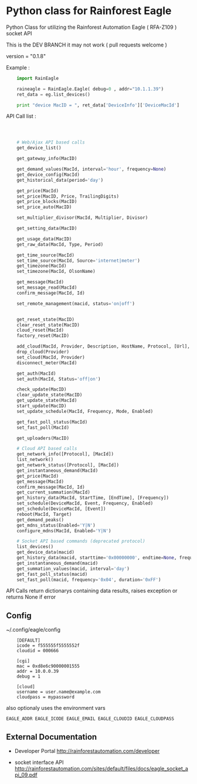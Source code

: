 # Python class for Rainforest Eagle

Python Class for utilizing the Rainforest Automation Eagle ( RFA-Z109 ) socket API

This is the DEV BRANCH it may not work ( pull requests welcome )

version = "0.1.8"

Example :

```python
    import RainEagle

    raineagle = RainEagle.Eagle( debug=0 , addr="10.1.1.39")
    ret_data = eg.list_devices()

    print "device MacID = ", ret_data['DeviceInfo']['DeviceMacId']
```

API Call list :

```python



    # Web/Ajax API based calls
    get_device_list()

    get_gateway_info(MacID)

    get_demand_values(MacId, interval='hour', frequency=None)
    get_device_config(MacId)
    get_historical_data(period='day')

    get_price(MacId)
    set_price(MacID, Price, TrailingDigits)
    get_price_blocks(MacID)
    set_price_auto(MacID)

    set_multiplier_divisor(MacId, Multiplier, Divisor)

    get_setting_data(MacID)

    get_usage_data(MacID)
    get_raw_data(MacId, Type, Period)

    get_time_source(MacId)
    set_time_source(MacId, Source='internet|meter')
    get_timezone(MacId)
    set_timezone(MacId, OlsonName)

    get_message(MacId)
    set_message_read(MacId)
    confirm_message(MacId, Id)

    set_remote_management(macid, status='on|off')


    get_reset_state(MacID)
    clear_reset_state(MacID)
    cloud_reset(MacId)
    factory_reset(MacID)

    add_cloud(MacId, Provider, Description, HostName, Protocol, [Url], [Port])
    drop_cloud(Provider)
    set_cloud(MacId, Provider)
    disconnect_meter(MacId)

    get_auth(MacId)
    set_auth(MacId, Status='off|on')

    check_update(MacID)
    clear_update_state(MacID)
    get_update_state(MacId)
    start_update(MacID)
    set_update_schedule(MacId, Frequency, Mode, Enabled)

    get_fast_poll_status(MacId)
    set_fast_poll(MacId)

    get_uploaders(MacID)

    # Cloud API based calls
    get_network_info([Protocol], [MacId])
    list_network()
    get_network_status([Protocol], [MacId])
    get_instantaneous_demand(MacId)
    get_price(MacId)
    get_message(MacId)
    confirm_message(MacId, Id)
    get_current_summation(MacId)
    get_history_data(MacId, StartTime, [EndTime], [Frequency])
    set_schedule(DeviceMacId, Event, Frequency, Enabled)
    get_schedule(DeviceMacId, [Event])
    reboot(MacId, Target)
    get_demand_peaks()
    get_mdns_status(Enabled='Y|N')
    configure_mdns(MacId, Enabled='Y|N')

    # Socket API based commands (deprecated protocol)
    list_devices()
    get_device_data(macid)
    get_history_data(macid, starttime='0x00000000', endtime=None, frequency=None)
    get_instantaneous_demand(macid)
    get_summation_values(macid, interval='day')
    get_fast_poll_status(macid)
    set_fast_poll(macid, frequency='0x04', duration='0xFF')

```

API Calls return dictionarys containing data results,
raises exception or returns None if error

## Config

~/.config/eagle/config

```
    [DEFAULT] 
    icode = f555555f5555552f
    cloudid = 000666
 
    [cgi]  
    mac = 0xd8e6c90000001555
    addr = 10.0.0.39
    debug = 1  
  
    [cloud]
    username = user.name@example.com
    cloudpass = mypassword
```

also optionaly uses the environment vars

    EAGLE_ADDR EAGLE_ICODE EAGLE_EMAIL EAGLE_CLOUDID EAGLE_CLOUDPASS



## External Documentation

* Developer Portal http://rainforestautomation.com/developer

* socket interface  API http://rainforestautomation.com/sites/default/files/docs/eagle_socket_api_09.pdf
 

